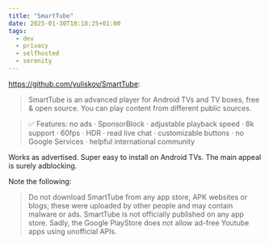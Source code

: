 ```yaml
---
title: "SmartTube"
date: 2025-01-30T18:18:25+01:00
tags:
  - dev
  - privacy
  - selfhosted
  - serenity
---
```


https://github.com/yuliskov/SmartTube:

> SmartTube is an advanced player for Android TVs and TV boxes, free & open
> source. You can play content from different public sources.

> ✅ Features: no ads ‧ SponsorBlock ‧ adjustable playback speed ‧ 8k support ‧
> 60fps ‧ HDR ‧ read live chat ‧ customizable buttons ‧ no Google Services ‧
> helpful international community

Works as advertised. Super easy to install on Android TVs. The main appeal is
surely adblocking.

Note the following:

> Do not download SmartTube from any app store, APK websites or blogs; these
> were uploaded by other people and may contain malware or ads. SmartTube is not
> officially published on any app store. Sadly, the Google PlayStore does not
> allow ad-free Youtube apps using unofficial APIs.
